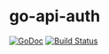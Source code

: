 # go-api-auth

[![GoDoc](https://godoc.org/github.com/unjx-de/go-api-auth?status.svg)](https://godoc.org/github.com/unjx-de/go-api-auth)
[![Build Status](https://build.unjx.de/buildStatus/icon?job=go-api-auth%2Fmain)](https://build.unjx.de/job/go-api-auth/job/main/)